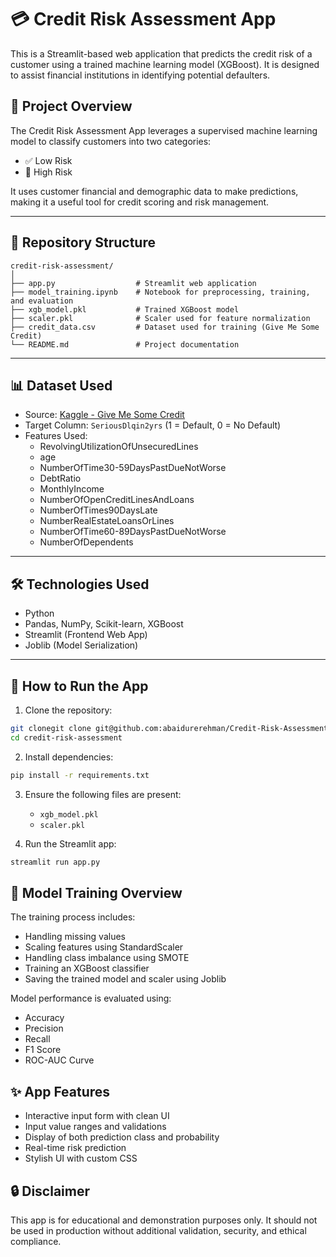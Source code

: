 # 💳 Credit Risk Assessment App

This is a Streamlit-based web application that predicts the credit risk of a customer using a trained machine learning model (XGBoost). It is designed to assist financial institutions in identifying potential defaulters.

## 📌 Project Overview

The Credit Risk Assessment App leverages a supervised machine learning model to classify customers into two categories:
- ✅ Low Risk
- 🚨 High Risk

It uses customer financial and demographic data to make predictions, making it a useful tool for credit scoring and risk management.

---

## 📁 Repository Structure

```
credit-risk-assessment/
│
├── app.py                  # Streamlit web application
├── model_training.ipynb    # Notebook for preprocessing, training, and evaluation
├── xgb_model.pkl           # Trained XGBoost model
├── scaler.pkl              # Scaler used for feature normalization
├── credit_data.csv         # Dataset used for training (Give Me Some Credit)
└── README.md               # Project documentation
```

---

## 📊 Dataset Used

- Source: [Kaggle - Give Me Some Credit](https://www.kaggle.com/c/GiveMeSomeCredit/data)
- Target Column: `SeriousDlqin2yrs` (1 = Default, 0 = No Default)
- Features Used:
  - RevolvingUtilizationOfUnsecuredLines
  - age
  - NumberOfTime30-59DaysPastDueNotWorse
  - DebtRatio
  - MonthlyIncome
  - NumberOfOpenCreditLinesAndLoans
  - NumberOfTimes90DaysLate
  - NumberRealEstateLoansOrLines
  - NumberOfTime60-89DaysPastDueNotWorse
  - NumberOfDependents

---

## 🛠️ Technologies Used

- Python
- Pandas, NumPy, Scikit-learn, XGBoost
- Streamlit (Frontend Web App)
- Joblib (Model Serialization)

---

## 🚀 How to Run the App

1. Clone the repository:

```bash
git clonegit clone git@github.com:abaidurerehman/Credit-Risk-Assessment-App.git
cd credit-risk-assessment
```

2. Install dependencies:

```bash
pip install -r requirements.txt
```

3. Ensure the following files are present:
   - `xgb_model.pkl`
   - `scaler.pkl`

4. Run the Streamlit app:

```bash
streamlit run app.py
```


## 🧠 Model Training Overview

The training process includes:
- Handling missing values
- Scaling features using StandardScaler
- Handling class imbalance using SMOTE
- Training an XGBoost classifier
- Saving the trained model and scaler using Joblib

Model performance is evaluated using:
- Accuracy
- Precision
- Recall
- F1 Score
- ROC-AUC Curve


## ✨ App Features

- Interactive input form with clean UI
- Input value ranges and validations
- Display of both prediction class and probability
- Real-time risk prediction
- Stylish UI with custom CSS

## 🔒 Disclaimer

This app is for educational and demonstration purposes only. It should not be used in production without additional validation, security, and ethical compliance.
